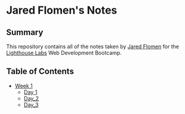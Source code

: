 # Jared Flomen's Notes
## Summary
This repository contains all of the notes taken by [Jared Flomen](https://github.com/JaredFlomen) for the [Lighthouse Labs](https://www.lighthouselabs.ca/en) Web Development Bootcamp.

## Table of Contents
* [Week 1](/Week_1)
  * [Day 1](/Day_1)
  * [Day_2](/Day_2)
  * [Day_3](/Day3.md) 
